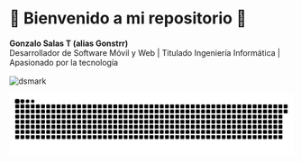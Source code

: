 # 🚀 **Bienvenido a mi repositorio** 🚀  
**Gonzalo Salas T (alias Gonstrr)**  
Desarrollador de Software Móvil y Web | Titulado Ingeniería Informática | Apasionado por la tecnología  

<img alt="dsmark" align="center"  height="50%" width="50%" src="https://c.tenor.com/NzrqQHFBVz8AAAAj/kitty-transparent.gif">

<!-- Tools and Platforms -->

![snake gif](https://github.com/TekyaygilFethi/TekyaygilFethi/blob/output/github-contribution-grid-snake.svg)

